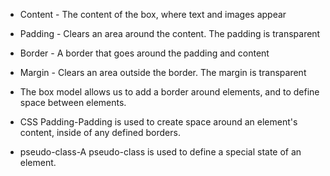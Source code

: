 - Content - The content of the box, where text and images appear
- Padding - Clears an area around the content. The padding is transparent
- Border - A border that goes around the padding and content
- Margin - Clears an area outside the border. The margin is transparent
- The box model allows us to add a border around elements, and to define space between elements.


- CSS Padding-Padding is used to create space around an element's content, inside of any defined borders.

- pseudo-class-A pseudo-class is used to define a special state of an element.
